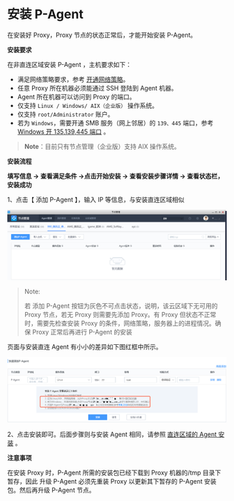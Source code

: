 # 安装 P-Agent

在安装好 Proxy，Proxy 节点的状态正常后，才能开始安装 P-Agent。

**安装要求**

在非直连区域安装 P-Agent ，主机要求如下：
 - 满足网络策略要求，参考 [开通网络策略](../附录/network_policy.md)。
 - 任意 Proxy 所在机器必须能通过 SSH 登陆到 Agent 机器。
 - Agent 所在机器可以访问到 Proxy 的端口。
 - 仅支持 ``Linux / Windows/ AIX（企业版）`` 操作系统。
 - 仅支持 `root/Administrator` 账户。
 - 若为 `Windows`，需要开通 SMB 服务（网上邻居）的 `139、445` 端口，参考 [Windows 开 135,139,445 端口](../附录/smb.md) 。

>**Note**：目前只有节点管理（企业版）支持 AIX 操作系统。

**安装流程**

**填写信息 -> 查看满足条件 ->点击开始安装 -> 查看安装步骤详情 -> 查看状态栏，安装成功**

1、点击【 添加 P-Agent 】，输入 IP 等信息，与安装直连区域相似

![254450](../assets/pagent/image-20190915234254450.png)

> Note:
>
> 若 添加 P-Agent 按钮为灰色不可点击状态，说明，该云区域下无可用的 Proxy 节点，若无 Proxy 则需要先添加 Proxy。有 Proxy 但状态不正常时，需要先检查安装 Proxy 的条件，网络策略，服务器上的进程情况。确保 Proxy 正常后再进行 P-Agent 的安装

页面与安装直连 Agent 有小小的差异如下图红框中所示。

![827714](../assets/pagent/image-20190915234827714.png)

2、点击安装即可。后面步骤则与安装 Agent 相同，请参照 [直连区域的 Agent 安装](../快速入门/agent0.md) 。

**注意事项**

在安装 Proxy 时，P-Agent 所需的安装包已经下载到 Proxy 机器的/tmp 目录下暂存，因此 升级 P-Agent 必须先重装 Proxy 以更新其下暂存的 P-Agent 安装包。然后再升级 P-Agent 节点。

